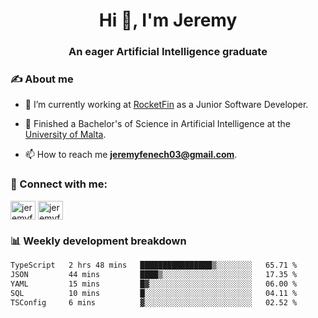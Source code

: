 <h1 align="center">Hi 👋, I'm Jeremy</h1>
<h3 align="center">An eager Artificial Intelligence graduate</h3>

<h3 align="left">✍ About me</h3>

- 🔭 I’m currently working at [RocketFin](https://rocketfin.co) as a Junior Software Developer.

- 🌱 Finished a Bachelor's of Science in Artificial Intelligence at the [University of Malta](https://www.linkedin.com/school/university-of-malta/).

- 📫 How to reach me **jeremyfenech03@gmail.com**.

<h3 align="left">🔗 Connect with me:</h3>
<p align="left">
<a href="https://linkedin.com/in/jeremyfenech" target="blank"><img align="center" src="https://raw.githubusercontent.com/rahuldkjain/github-profile-readme-generator/master/src/images/icons/Social/linked-in-alt.svg" alt="jeremyfenech" height="30" width="40" /></a>
<a href="https://www.leetcode.com/jeremyfen" target="blank"><img align="center" src="https://raw.githubusercontent.com/rahuldkjain/github-profile-readme-generator/master/src/images/icons/Social/leet-code.svg" alt="jeremyfen" height="30" width="40" /></a>
</p>


<h3 align="left">📊 Weekly development breakdown</h3>

<!--START_SECTION:waka-->

```txt
TypeScript   2 hrs 48 mins   ████████████████▒░░░░░░░░   65.71 %
JSON         44 mins         ████▒░░░░░░░░░░░░░░░░░░░░   17.35 %
YAML         15 mins         █▓░░░░░░░░░░░░░░░░░░░░░░░   06.00 %
SQL          10 mins         █░░░░░░░░░░░░░░░░░░░░░░░░   04.11 %
TSConfig     6 mins          ▓░░░░░░░░░░░░░░░░░░░░░░░░   02.52 %
```

<!--END_SECTION:waka-->
